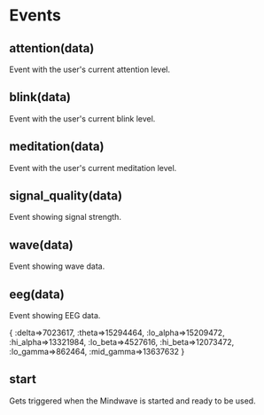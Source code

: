# Events

## attention(data)

Event with the user's current attention level.

## blink(data)

Event with the user's current blink level.

## meditation(data)

Event with the user's current meditation level.

## signal_quality(data)

Event showing signal strength.

## wave(data)

Event showing wave data.

## eeg(data)

Event showing EEG data.

{ :delta=>7023617, 
  :theta=>15294464, 
  :lo_alpha=>15209472, 
  :hi_alpha=>13321984, 
  :lo_beta=>4527616, 
  :hi_beta=>12073472, 
  :lo_gamma=>862464, 
  :mid_gamma=>13637632 }

## start 

Gets triggered when the Mindwave is started and ready to be used.
